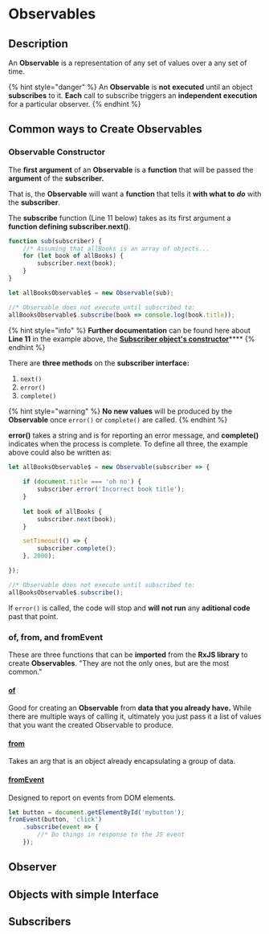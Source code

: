 # Observables

## Description

An **Observable** is a representation of any set of values over a any set of time.

{% hint style="danger" %}
An **Observable** is **not** **executed** until an object **subscribes** to it. **Each** call to subscribe triggers an **independent execution** for a particular observer.
{% endhint %}

## Common ways to Create Observables

### Observable Constructor

The **first argument** of an **Observable** is a **function** that will be passed the **argument** of the **subscriber.** 

That is, the **Observable** will want a **function** that tells it **with what to** _**do**_ with the **subscriber**.

The **subscribe** function \(Line 11 below\) takes as its first argument a **function defining subscriber.next\(\)**. 

```typescript
function sub(subscriber) {
    //* Assuming that allBooks is an array of objects...
    for (let book of allBooks) {
        subscriber.next(book);
    }
}

let allBooksObservable$ = new Observable(sub);

//* Observable does not execute until subscribed to:
allBooksObservable$.subscribe(book => console.log(book.title));
```

{% hint style="info" %}
**Further documentation** can be found here about **Line 11** in the example above, the [**Subscriber object's constructor**](https://rxjs-dev.firebaseapp.com/api/index/class/Subscriber#constructor)\*\*\*\*
{% endhint %}

There are **three methods** on the **subscriber interface:** 

1. `next()`
2. `error()`
3. `complete()`

{% hint style="warning" %}
**No new values** will be produced by the **Observable** once `error()` or `complete()` are called.
{% endhint %}

**error\(\)** takes a string and is for reporting an error message, and **complete\(\)** indicates when the process is complete. To define all three, the example above could also be written as:

```typescript
let allBooksObservable$ = new Observable(subscriber => {
    
    if (document.title === 'oh no') {
        subscriber.error('Incorrect book title');
    }
    
    let book of allBooks {
        subscriber.next(book);
    }

    setTimeout(() => {
        subscriber.complete();
    }, 2000);

});

//* Observable does not execute until subscribed to:
allBooksObservable$.subscribe();

```

If `error()` is called, the code will stop and **will not run** any **aditional code** past that point.

### of, from, and fromEvent

These are three functions that can be **imported** from the **RxJS library** to create **Observables**. "They are not the only ones, but are the most common."

#### [of](https://rxjs-dev.firebaseapp.com/api/index/function/of)

Good for creating an **Observable** from **data that you already have.** While there are multiple ways of calling it, ultimately you just pass it a list of values that you want the created Observable to produce.

#### [from](https://rxjs-dev.firebaseapp.com/api/index/function/from)

Takes an arg that is an object already encapsulating a group of data.

#### [fromEvent](https://rxjs-dev.firebaseapp.com/api/index/function/fromEvent)

Designed to report on events from DOM elements.

```javascript
let button = document.getElementById('mybutton');
fromEvent(button, 'click')
    .subscribe(event => {
        //* Do things in response to the JS event
    });
```

#### 







## Observer

## Objects with simple Interface

## Subscribers



